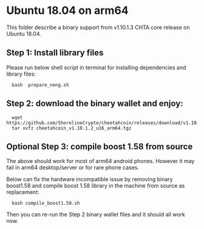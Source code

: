 # Ubuntu 18.04 on arm64

This folder describe a binary support from v1.10.1.3 CHTA core release on Ubuntu 18.04.

## Step 1: Install library files
Please run below shell script in terminal for installing dependencies and library files:
```
  bash  prepare_neng.sh
```

## Step 2: download the binary wallet and enjoy:
```
  wget  https://github.com/ShorelineCrypto/cheetahcoin/releases/download/v1.10.1.2/cheetahcoin_v1.10.1.2_u16_arm64.tgz
  tar xvfz cheetahcoin_v1.10.1.2_u16_arm64.tgz
```

## Optional Step 3: compile boost 1.58 from source

The above should work for most of arm64 android phones. However it may fail in arm64 desktop/server or for rare phone cases.

Below can fix the hardware incompatible issue by removing binary boost1.58 and compile boost 1.58 library in the machine from source 
as replacement:
 
```
  bash compile_boost1.58.sh
```

Then you can re-run the Step 2 binary wallet files and it should all work now. 

